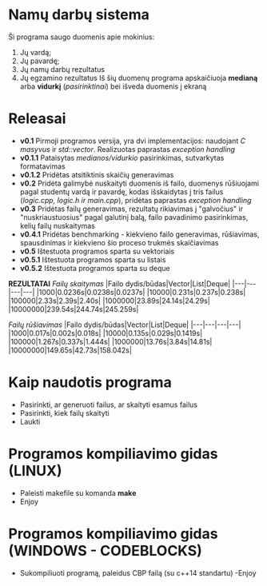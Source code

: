 # Namų darbų sistema
Ši programa saugo duomenis apie mokinius:
1. Jų vardą;
2. Jų pavardę;
3. Jų namų darbų rezultatus
4. Jų egzamino rezultatus
Iš šių duomenų programa apskaičiuoja **medianą** arba **vidurkį** (*pasirinktinai*) bei išveda duomenis į ekraną
# Releasai
- **v0.1** Pirmoji programos versija, yra dvi implementacijos: naudojant *C masyvus* ir *std::vector*. Realizuotas paprastas *exception handling*
- **v0.1.1** Pataisytas *medianos/vidurkio* pasirinkimas, sutvarkytas formatavimas
- **v0.1.2** Pridėtas atsitiktinis skaičių generavimas
- **v0.2** Pridėta galimybė nuskaityti duomenis iš failo, duomenys rūšiuojami pagal studentų vardą ir pavardę, kodas išskaidytas į tris failus (*logic.cpp, logic.h ir main.cpp*), pridėtas paprastas *exception handling*
- **v0.3** Pridėtas failų generavimas, rezultatų rikiavimas į "galvočius" ir "nuskriaustuosius" pagal galutinį balą, failo pavadinimo pasirinkimas, kelių failų nuskaitymas
- **v0.4.1** Pridėtas benchmarking - kiekvieno failo generavimas, rūšiavimas, spausdinimas ir kiekvieno šio proceso trukmės skaičiavimas
- **v0.5** Ištestuota programos sparta su vektoriais
- **v0.5.1** Ištestuota programos sparta su listais
- **v0.5.2** Ištestuota programos sparta su deque

**REZULTATAI**
*Failų skaitymas*
|Failo dydis/būdas|Vector|List|Deque|
|---|---|---|---|
|1000|0.0236s|0.0238s|0.0237s|
|10000|0.231s|0.237s|0.238s|
|100000|2.33s|2.39s|2.40s|
|1000000|23.89s|24.14s|24.29s|
|10000000|239.54s|244.74s|245.259s|

*Failų rūšiavimas*
|Failo dydis/būdas|Vector|List|Deque|
|---|---|---|---|
|1000|0.017s|0.002s|0.018s|
|10000|0.135s|0.029s|0.1419s|
|100000|1.267s|0.337s|1.444s|
|1000000|13.76s|3.84s|14.81s|
|10000000|149.65s|42.73s|158.042s|
# Kaip naudotis programa
- Pasirinkti, ar generuoti failus, ar skaityti esamus failus
- Pasirinkti, kiek failų skaityti
- Laukti

# Programos kompiliavimo gidas (LINUX)
- Paleisti makefile su komanda **make**
- Enjoy
# Programos kompiliavimo gidas (WINDOWS - CODEBLOCKS)
- Sukompiliuoti programą, paleidus CBP failą (su c++14 standartu)
-Enjoy

